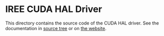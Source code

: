 # IREE CUDA HAL Driver

This directory contains the source code of the CUDA HAL driver. See the
documentation in [source tree][source] or on [the website][website].

[source]: ../../../../../../docs/website/docs/developers/design-docs/cuda-hal-driver.md
[website]: https://iree.dev/developers/design-docs/cuda-hal-driver
